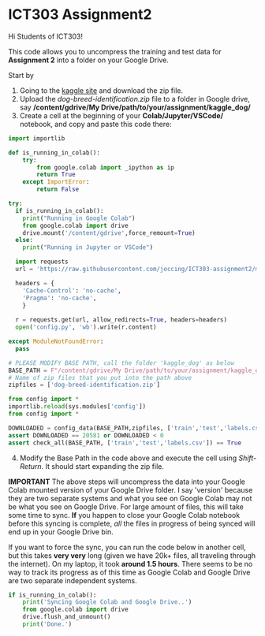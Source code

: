 # ICT303 Assignment2
Hi Students of ICT303!

This code allows you to uncompress the training and test data for **Assignment 2** into a folder on your Google Drive.

Start by
1. Going to the [kaggle site](https://www.kaggle.com/c/dog-breed-identification/data) and download the zip file.
2. Upload the *dog-breed-identification.zip* file to a folder in Google drive, say **/content/gdrive/My Drive/path/to/your/assignment/kaggle_dog/**
3. Create a cell at the beginning of your **Colab/Jupyter/VSCode/** notebook, and copy and paste this code there:

```python
import importlib

def is_running_in_colab():
    try:
        from google.colab import _ipython as ip
        return True
    except ImportError:
        return False

try:
  if is_running_in_colab():
    print("Running in Google Colab")
    from google.colab import drive
    drive.mount('/content/gdrive',force_remount=True)
  else:
    print("Running in Jupyter or VSCode")

  import requests
  url = 'https://raw.githubusercontent.com/joccing/ICT303-assignment2/master/config.py'

  headers = {
    'Cache-Control': 'no-cache',
    'Pragma': 'no-cache',
    }
    
  r = requests.get(url, allow_redirects=True, headers=headers)
  open('config.py', 'wb').write(r.content)

except ModuleNotFoundError:
  pass

# PLEASE MODIFY BASE PATH, call the folder 'kaggle_dog' as below
BASE_PATH = F"/content/gdrive/My Drive/path/to/your/assignment/kaggle_dog/"
# Name of zip files that you put into the path above
zipfiles = ['dog-breed-identification.zip']

from config import *
importlib.reload(sys.modules['config'])
from config import *

DOWNLOADED = config_data(BASE_PATH,zipfiles, ['train','test','labels.csv'])
assert DOWNLOADED == 20581 or DOWNLOADED < 0
assert check_all(BASE_PATH, ['train','test','labels.csv']) == True
```

4. Modify the Base Path in the code above and execute the cell using *Shift-Return*.  It should start expanding the zip file. 

**IMPORTANT**
The above steps will uncompress the data into your Google Colab mounted version of your Google Drive folder.  I say 'version' because
they are two separate systems and what you see on Google Colab may not be what you see on Google Drive.  For large amount of files, this
will take some time to sync.  **If** you happen to close your Google Colab notebook before this syncing is complete, *all* the files
in progress of being synced will end up in your Google Drive bin.

If you want to force the sync, you can run the code below in another cell, but this takes **very very** long (given we have 20k+ files, all 
traveling through the internet).  On my laptop, it took **around 1.5 hours**.  There seems to be no way to track its progress as of this time as 
Google Colab and Google Drive are two separate independent systems.

```python
if is_running_in_colab():
    print('Syncing Google Colab and Google Drive..')
    from google.colab import drive
    drive.flush_and_unmount()
    print('Done.')
```